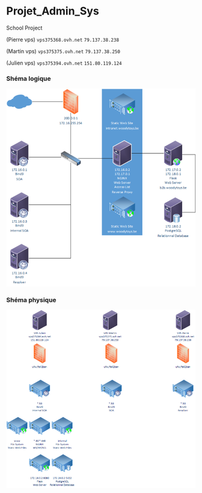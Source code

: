 # Projet_Admin_Sys
School Project
	
  
(Pierre vps) `vps375368.ovh.net` `79.137.38.238`

(Martin vps) `vps375375.ovh.net` `79.137.38.250`

(Julien vps) `vps375394.ovh.net` `151.80.119.124`

### Shéma logique

![logic](./logic_diagram.png)

### Shéma physique

![physic](./physic_diagram.png)

